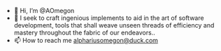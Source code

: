 - 👋 Hi, I’m @AOmegon
- 👀 I seek to craft ingenious implements to aid in the art of software development, tools that shall weave unseen threads of efficiency and mastery throughout the fabric of our endeavors..
- 📫 How to reach me alphariusomegon@duck.com


<!---
AOmegon/AOmegon is a ✨ special ✨ repository because its `README.md` (this file) appears on your GitHub profile.
You can click the Preview link to take a look at your changes.
--->
